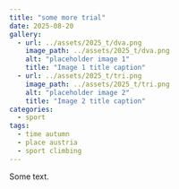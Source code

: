 ```yaml
---
title: "some more trial"
date: 2025-08-20
gallery:
  - url: ../assets/2025_t/dva.png
    image_path: ../assets/2025_t/dva.png
    alt: "placeholder image 1"
    title: "Image 1 title caption"
  - url: ../assets/2025_t/tri.png
    image_path: ../assets/2025_t/tri.png
    alt: "placeholder image 2"
    title: "Image 2 title caption"
categories:
  - sport
tags:
  - time autumn
  - place austria
  - sport climbing
---
```


Some text.
